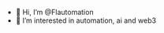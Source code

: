 - 👋 Hi, I’m @Flautomation
- 👀 I’m interested in automation, ai and web3

<!---
Flautomation/Flautomation is a ✨ special ✨ repository because its `README.md` (this file) appears on your GitHub profile.
You can click the Preview link to take a look at your changes.
--->
